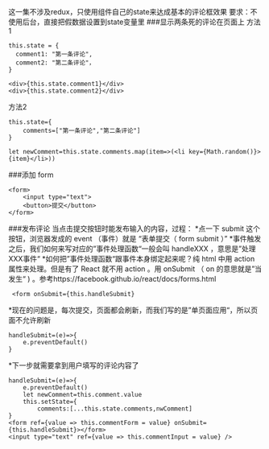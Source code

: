 这一集不涉及redux，只使用组件自己的state来达成基本的评论框效果
要求：不使用后台，直接把假数据设置到state变量里
###显示两条死的评论在页面上
方法1
```
this.state = {
  comment1: "第一条评论",
  comment2: "第二条评论"，
}
```
```
<div>{this.state.comment1}</div>
<div>{this.state.comment2}</div>
```
方法2
```
this.state={
	comments=["第一条评论","第二条评论"]
}
```
```
let newComment=this.state.comments.map(item=>(<li key={Math.random()}>{item}</li>))
```
###添加 form
```
<form>
	<input type="text">
	<button>提交</button>
</form>
```
###发布评论
当点击提交按钮时能发布输入的内容，过程：
*点一下 submit 这个按钮，浏览器发成的 event （事件）就是 “表单提交（ form submit ）”
*事件触发之后，我们如何来写对应的”事件处理函数“一般会叫 handleXXX ，意思是”处理XXX事件“
*如何把”事件处理函数“跟事件本身绑定起来呢？纯 html 中用 action 属性来处理。但是有了 React 就不用 action 。用 onSubmit （ on 的意思就是”当发生“ ) 。参考https://facebook.github.io/react/docs/forms.html
```
 <form onSubmit={this.handleSubmit}
```
*现在的问题是，每次提交，页面都会刷新，而我们写的是”单页面应用“，所以页面不允许刷新
```
handleSubmit=(e)=>{
	e.preventDefault()
}
```
*下一步就需要拿到用户填写的评论内容了
```
handleSubmit=(e)=>{
	e.preventDefault()
	let newComment=this.comment.value
	this.setState={
		comments:[...this.state.comments,nwComment]
}
<form ref={value => this.commentForm = value} onSubmit={this.handleSubmit}></form>
<input type="text" ref={value => this.commentInput = value} />
```

